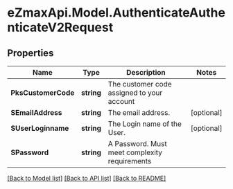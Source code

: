 
# eZmaxApi.Model.AuthenticateAuthenticateV2Request

## Properties

Name | Type | Description | Notes
------------ | ------------- | ------------- | -------------
**PksCustomerCode** | **string** | The customer code assigned to your account | 
**SEmailAddress** | **string** | The email address. | [optional] 
**SUserLoginname** | **string** | The Login name of the User. | [optional] 
**SPassword** | **string** | A Password.  Must meet complexity requirements | 

[[Back to Model list]](../README.md#documentation-for-models)
[[Back to API list]](../README.md#documentation-for-api-endpoints)
[[Back to README]](../README.md)

